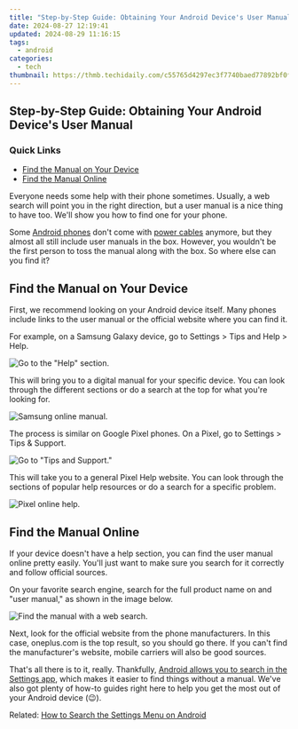 ```yaml
---
title: "Step-by-Step Guide: Obtaining Your Android Device's User Manual"
date: 2024-08-27 12:19:41
updated: 2024-08-29 11:16:15
tags:
  - android
categories:
  - tech
thumbnail: https://thmb.techidaily.com/c55765d4297ec3f7740baed77892bf0fb723d7f4075e0073128d68c9a2027591.jpg
---
```


## Step-by-Step Guide: Obtaining Your Android Device's User Manual

### Quick Links

* [Find the Manual on Your Device](https://extra-resources.techidaily.com/navigate-through-windows-11s-best-practices-for-imports/)
* [Find the Manual Online](https://extra-guidance.techidaily.com/new-premium-psd-free-3d-text-treasure-hunt/)

 Everyone needs some help with their phone sometimes. Usually, a web search will point you in the right direction, but a user manual is a nice thing to have too. We'll show you how to find one for your phone.

 Some [Android phones](https://twitter-videos.techidaily.com/hot-takes-highlight-twitters-trending-topics-for-2024/) don't come with [power cables](https://games-able.techidaily.com/bypassing-steam-disconnection-in-windows-11/) anymore, but they almost all still include user manuals in the box. However, you wouldn't be the first person to toss the manual along with the box. So where else can you find it?

##  Find the Manual on Your Device

 First, we recommend looking on your Android device itself. Many phones include links to the user manual or the official website where you can find it.

 For example, on a Samsung Galaxy device, go to Settings > Tips and Help > Help.

![Go to the "Help" section.](https://static1.howtogeekimages.com/wordpress/wp-content/uploads/2022/03/2022-03-04_16-55-39.jpg) 

 This will bring you to a digital manual for your specific device. You can look through the different sections or do a search at the top for what you're looking for.

![Samsung online manual.](https://static1.howtogeekimages.com/wordpress/wp-content/uploads/2022/03/2022-03-04_16-57-13.jpg) 

 The process is similar on Google Pixel phones. On a Pixel, go to Settings > Tips & Support.

![Go to "Tips and Support."](https://static1.howtogeekimages.com/wordpress/wp-content/uploads/2022/03/2022-03-04_16-58-16.jpg) 

 This will take you to a general Pixel Help website. You can look through the sections of popular help resources or do a search for a specific problem.

![Pixel online help.](https://static1.howtogeekimages.com/wordpress/wp-content/uploads/2022/03/2022-03-04_16-59-05.jpg) 

##  Find the Manual Online

 If your device doesn't have a help section, you can find the user manual online pretty easily. You'll just want to make sure you search for it correctly and follow official sources.

 On your favorite search engine, search for the full product name on and "user manual," as shown in the image below.

![Find the manual with a web search.](https://static1.howtogeekimages.com/wordpress/wp-content/uploads/2022/03/2022-03-04_17-01-27.jpg) 

 Next, look for the official website from the phone manufacturers. In this case, oneplus.com is the top result, so you should go there. If you can't find the manufacturer's website, mobile carriers will also be good sources.

 That's all there is to it, really. Thankfully, [Android allows you to search in the Settings app](https://desktop-recording.techidaily.com/in-2024-simplify-virtual-collaboration-a-zoom-setup-overview/), which makes it easier to find things without a manual. We've also got plenty of how-to guides right here to help you get the most out of your Android device (😉).

Related: [How to Search the Settings Menu on Android](https://desktop-recording.techidaily.com/in-2024-simplify-virtual-collaboration-a-zoom-setup-overview/)

<ins class="adsbygoogle"
     style="display:block"
     data-ad-format="autorelaxed"
     data-ad-client="ca-pub-7571918770474297"
     data-ad-slot="1223367746"></ins>



<ins class="adsbygoogle"
     style="display:block"
     data-ad-client="ca-pub-7571918770474297"
     data-ad-slot="8358498916"
     data-ad-format="auto"
     data-full-width-responsive="true"></ins>
